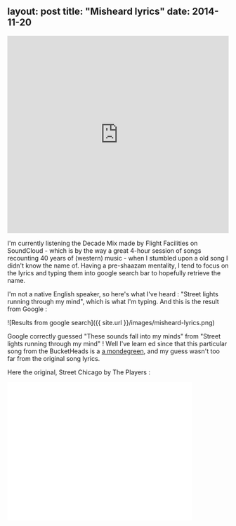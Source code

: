 layout: post
title: "Misheard lyrics"
date: 2014-11-20
---

<iframe width="100%" height="450" scrolling="no" frameborder="no" src="https://w.soundcloud.com/player/?url=https%3A//api.soundcloud.com/playlists/3247313&amp;color=ff5500&amp;auto_play=false&amp;hide_related=false&amp;show_comments=true&amp;show_user=true&amp;show_reposts=false"></iframe>

I'm currently listening the Decade Mix made by Flight Facilities on SoundCloud - which is by the way a great 4-hour session of songs recounting 40 years of (western) music - when I stumbled upon a old song I didn't know the name of. Having a pre-shaazam mentality, I tend to focus on the lyrics and typing them into google search bar to hopefully retrieve the name.

I'm not a native English speaker, so here's what I've heard : "Street lights running through my mind", which is what I'm typing. And this is the result from Google :

![Results from google search]({{ site.url }}/images/misheard-lyrics.png)


Google correctly guessed "These sounds fall into my minds" from "Street lights running through my mind" ! Well I've learn ed since that this particular song from the BucketHeads is a [a mondegreen](http://en.wikipedia.org/wiki/Mondegreen), and my guess wasn't too far from the original song lyrics.

Here the original, Street Chicago by The Players : 

<iframe width="420" height="315" src="//www.youtube.com/embed/HJMw8cUGjwI" frameborder="0" allowfullscreen></iframe>
